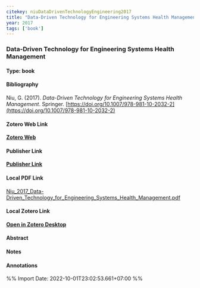 ```yaml
---
citekey: niuDataDrivenTechnologyEngineering2017  
title: "Data-Driven Technology for Engineering Systems Health Management"
year: 2017
tags: ['book']
---
```


### Data-Driven Technology for Engineering Systems Health Management  

#### Type: book

#### Bibliography
  
Niu, G. (2017). _Data-Driven Technology for Engineering Systems Health Management_. Springer. [https://doi.org/10.1007/978-981-10-2032-2](https://doi.org/10.1007/978-981-10-2032-2)  
  

#### Zotero Web Link
[**Zotero Web**](http://zotero.org/users/242940/items/AQ6U3GGX)  

#### Publisher Link
[**Publisher Link**](http://link.springer.com/10.1007/978-981-10-2032-2)  

#### Local PDF Link
[Niu_2017_Data-Driven_Technology_for_Engineering_Systems_Health_Management.pdf](file:///C:/Users/User/Zotero/storage/K6VKNJ9F/Niu_2017_Data-Driven_Technology_for_Engineering_Systems_Health_Management.pdf)  

#### Local Zotero Link
[**Open in Zotero Desktop**](zotero://select/library/items/AQ6U3GGX)  

#### Abstract


#### Notes


#### Annotations


%% Import Date: 2022-10-01T23:02:53.661+07:00 %%
